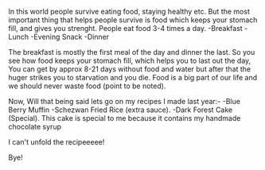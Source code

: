 In this world people survive eating food, staying healthy etc. But the most important thing that helps people survive is food which keeps your stomach fill, and gives you  strenght.  People eat food 3-4 times a day.
-Breakfast
-Lunch
-Evening Snack
-Dinner 

The breakfast is mostly the first meal of the day and dinner the last. So you see how food keeps your stomach fill, which helps you to last out the day, You can get by approx 8-21 days without food and water but after that the huger strikes you to starvation and you die.
Food is a big part of our life and we should never waste food (point to be noted).


Now, Will that being said lets go on my recipes I made last year:- 
-Blue Berry Muffin
-Schezwan Fried Rice (extra sauce).
-Dark Forest Cake (Special).
This cake is special to me because it contains my handmade chocolate syrup 

I can't unfold the recipeeeee!

Bye! 



